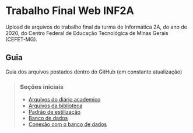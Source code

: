 # Trabalho Final Web INF2A 
Upload de arquivos do trabalho final da turma de Informática 2A, do ano de 2020, do Centro Federal de Educação Tecnológica de Minas Gerais (CEFET-MG).

## Guia
 Guia dos arquivos postados dentro do GitHub (em constante atualização)
 
> ###  Seções iniciais
>  - [Arquivos do diário academico](https://github.com/IzabelaAAndrade/TrabalhoFinalWebINF2A/tree/main/diario_academico)
>  - [Arquivos da biblioteca](https://github.com/IzabelaAAndrade/TrabalhoFinalWebINF2A/tree/main/biblioteca) 
>  - [Padrão de estilização](https://github.com/IzabelaAAndrade/TrabalhoFinalWebINF2A/tree/main/padrao_estilizacao) 
>  - [Banco de dados](https://github.com/IzabelaAAndrade/TrabalhoFinalWebINF2A/tree/main/Bancos_de_Dados)
>  - [Conexão com o banco de dados](https://github.com/IzabelaAAndrade/TrabalhoFinalWebINF2A/tree/main/DB_init)
